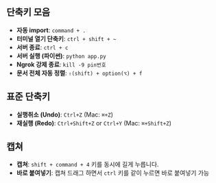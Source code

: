 ## 단축키 모음

- **자동 import**: `command + .`
- **터미널 열기 단축키**: `ctrl + shift + ~`
- **서버 종료**: `ctrl + c`
- **서버 실행 (파이썬)**: `python app.py`
- **Ngrok 강제 종료**: `kill -9 pin번호`
- **문서 전체 자동 정렬**: `⇧(shift) + option(⌥) + f`
  
## 표준 단축키
- **실행취소 (Undo)**: `Ctrl+Z` (Mac: `⌘+Z`)
- **재실행 (Redo)**: `Ctrl+Shift+Z` or `Ctrl+Y` (Mac: `⌘+Shift+Z`)
  
## 캡쳐
- **캡쳐**: `shift + command + 4` 키를 동시에 길게 누릅니다.
- **바로 붙여넣기**: 캡쳐 드래그 하면서 `ctrl` 키를 같이 누르면 바로 붙여넣기 가능
